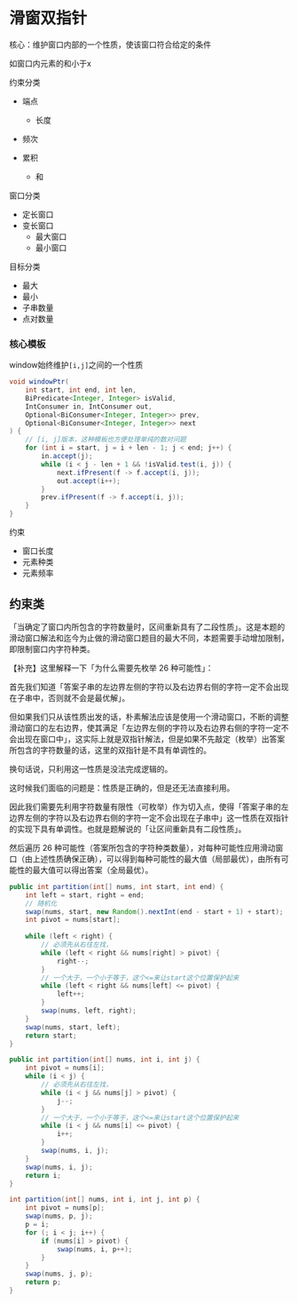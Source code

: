# 滑窗双指针

核心：维护窗口内部的一个性质，使该窗口符合给定的条件

如窗口内元素的和小于x

约束分类

- 端点
  - 长度

- 频次
- 累积
  - 和


窗口分类

- 定长窗口
- 变长窗口
  - 最大窗口
  - 最小窗口


目标分类

- 最大
- 最小
- 子串数量
- 点对数量

### 核心模板

window始终维护`[i,j]`之间的一个性质

```java
void windowPtr(
    int start, int end, int len,
    BiPredicate<Integer, Integer> isValid,
    IntConsumer in, IntConsumer out,
    Optional<BiConsumer<Integer, Integer>> prev,
    Optional<BiConsumer<Integer, Integer>> next
) {
    // [i, j]版本，这种模板也方便处理单纯的数对问题
    for (int i = start, j = i + len - 1; j < end; j++) {
        in.accept(j);
        while (i < j - len + 1 && !isValid.test(i, j)) {
            next.ifPresent(f -> f.accept(i, j));
            out.accept(i++);
        }
        prev.ifPresent(f -> f.accept(i, j));
    }
}
```

约束

- 窗口长度
- 元素种类
- 元素频率

## 约束类

「当确定了窗口内所包含的字符数量时，区间重新具有了二段性质」。这是本题的滑动窗口解法和迄今为止做的滑动窗口题目的最大不同，本题需要手动增加限制，即限制窗口内字符种类。

【补充】这里解释一下「为什么需要先枚举 26 种可能性」：

首先我们知道「答案子串的左边界左侧的字符以及右边界右侧的字符一定不会出现在子串中，否则就不会是最优解」。

但如果我们只从该性质出发的话，朴素解法应该是使用一个滑动窗口，不断的调整滑动窗口的左右边界，使其满足「左边界左侧的字符以及右边界右侧的字符一定不会出现在窗口中」，这实际上就是双指针解法，但是如果不先敲定（枚举）出答案所包含的字符数量的话，这里的双指针是不具有单调性的。

换句话说，只利用这一性质是没法完成逻辑的。

这时候我们面临的问题是：性质是正确的，但是还无法直接利用。

因此我们需要先利用字符数量有限性（可枚举）作为切入点，使得「答案子串的左边界左侧的字符以及右边界右侧的字符一定不会出现在子串中」这一性质在双指针的实现下具有单调性。也就是题解说的「让区间重新具有二段性质」。

然后遍历 26 种可能性（答案所包含的字符种类数量），对每种可能性应用滑动窗口（由上述性质确保正确），可以得到每种可能性的最大值（局部最优），由所有可能性的最大值可以得出答案（全局最优）。

```java
public int partition(int[] nums, int start, int end) {
    int left = start, right = end;
    // 随机化
    swap(nums, start, new Random().nextInt(end - start + 1) + start);
    int pivot = nums[start];
    
    while (left < right) {
        // 必须先从右往左找，
        while (left < right && nums[right] > pivot) {
            right--;
        }
        // 一个大于，一个小于等于，这个<=来让start这个位置保护起来
        while (left < right && nums[left] <= pivot) {
            left++;
        }
        swap(nums, left, right);
    }
    swap(nums, start, left);
    return start;
}

public int partition(int[] nums, int i, int j) {
    int pivot = nums[i];
    while (i < j) {
        // 必须先从右往左找，
        while (i < j && nums[j] > pivot) {
            j--;
        }
        // 一个大于，一个小于等于，这个<=来让start这个位置保护起来
        while (i < j && nums[i] <= pivot) {
            i++;
        }
        swap(nums, i, j);
    }
    swap(nums, i, j);
    return i;
}

int partition(int[] nums, int i, int j, int p) {
    int pivot = nums[p];
    swap(nums, p, j);
    p = i;
    for (; i < j; i++) {
        if (nums[i] > pivot) {
            swap(nums, i, p++);
        }
    }
    swap(nums, j, p);
    return p;
}
```

